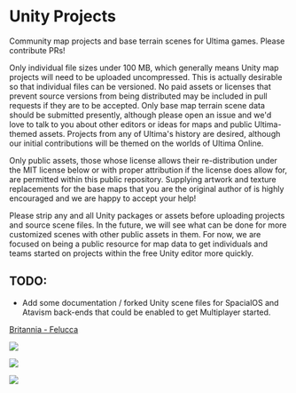 # Unity Projects

Community map projects and base terrain scenes for Ultima games. Please contribute PRs!

Only individual file sizes under 100 MB, which generally means Unity map projects will need to be uploaded uncompressed. This is actually desirable so that individual files can be versioned. No paid assets or licenses that prevent source versions from being distributed may be included in pull requests if they are to be accepted. Only base map terrain scene data should be submitted presently, although please open an issue and we'd love to talk to you about other editors or ideas for maps and public Ultima-themed assets. Projects from any of Ultima's history are desired, although our initial contributions will be themed on the worlds of Ultima Online.

Only public assets, those whose license allows their re-distribution under the MIT license below or with proper attribution if the license does allow for, are permitted within this public repository. Supplying artwork and texture replacements for the base maps that you are the original author of is highly encouraged and we are happy to accept your help!

Please strip any and all Unity packages or assets before uploading projects and source scene files. In the future, we will see what can be done for more customized scenes with other public assets in them. For now, we are focused on being a public resource for map data to get individuals and teams started on projects within the free Unity editor more quickly.

## TODO:

- Add some documentation / forked Unity scene files for SpacialOS and Atavism back-ends that could be enabled to get Multiplayer started.

[Britannia - Felucca](https://github.com/Save-Britannia/Unity_Projects/tree/master/Britannia_Felucca)

![](https://raw.githubusercontent.com/Save-Britannia/master/Unity_Projects/Britannia_Felucca/Britannia.png)

![](https://raw.githubusercontent.com/Save-Britannia/master/Unity_Projects/Britannia_Felucca/Britannia1.png)

![](https://raw.githubusercontent.com/Save-Britannia/master/Unity_Projects/Britannia_Felucca/Britannia2.png)
